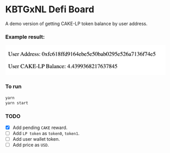 # KBTGxNL Defi Board

A demo version of getting CAKE-LP token balance by user address.

### Example result:
![](./raw/demo.png)

### To run
```bash
yarn
yarn start
```

### TODO
- [x] Add pending `CAKE` reward.
- [ ] Add `LP token` as `token0`, `token1`.
- [ ] Add user wallet token.
- [ ] Add price as `USD`.

